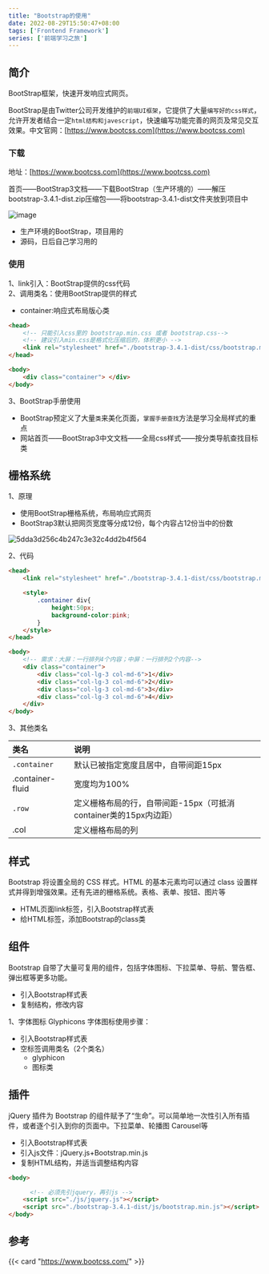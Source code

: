 ```yaml
---
title: "Bootstrap的使用"
date: 2022-08-29T15:50:47+08:00
tags: ['Frontend Framework']
series: ['前端学习之旅']
---
```


## 简介
BootStrap框架，快速开发响应式网页。

BootStrap是由Twitter公司开发维护的`前端UI框架`，它提供了大量`编写好的css样式`，允许开发者结合一定`html结构和javescript`，快速编写功能完善的网页及常见交互效果。中文官网：[https://www.bootcss.com](https://www.bootcss.com)

### 下载
地址：[https://www.bootcss.com](https://www.bootcss.com)  

首页——BootStrap3文档——下载BootStrap（生产环境的）——解压bootstrap-3.4.1-dist.zip压缩包——将bootstrap-3.4.1-dist文件夹放到项目中

![image](https://cdn.staticaly.com/gh/MollyXu1995/molly-picx@master/20220825/image.39zy7rbwpz60.webp)

- 生产环境的BootStrap，项目用的
- 源码，日后自己学习用的

### 使用
1、link引入：BootStrap提供的css代码  
2、调用类名：使用BootStrap提供的样式  
- container:响应式布局版心类

```html
<head>
    <!-- 只能引入css里的 bootstrap.min.css 或者 bootstrap.css-->
    <!-- 建议引入min.css是格式化压缩后的，体积更小 -->
    <link rel="stylesheet" href="./bootstrap-3.4.1-dist/css/bootstrap.min.css">
</head>

<body>
    <div class="container"> </div>
</body>
```
3、BootStrap手册使用  
- BootStrap预定义了大量`类`来美化页面，`掌握手册查找`方法是学习全局样式的重点
- 网站首页——BootStrap3中文文档——全局css样式——按分类导航查找目标类


## 栅格系统
1、原理  
- 使用BootStrap栅格系统，布局响应式网页  
- BootStrap3默认把网页宽度等分成12份，每个内容占12份当中的份数

![5dda3d256c4b247c3e32c4dd2b4f564](https://cdn.staticaly.com/gh/MollyXu1995/molly-picx@master/20220825/5dda3d256c4b247c3e32c4dd2b4f564.3s0xczbwuhk0.webp)

2、代码
```html
<head>
    <link rel="stylesheet" href="./bootstrap-3.4.1-dist/css/bootstrap.min.css">

    <style>
        .container div{
            height:50px;
            background-color:pink;
        }
    </style>
</head>

<body>
    <!-- 需求：大屏：一行排列4个内容；中屏：一行排列2个内容-->
    <div class="container">
        <div class="col-lg-3 col-md-6">1</div>
        <div class="col-lg-3 col-md-6">2</div>
        <div class="col-lg-3 col-md-6">3</div>
        <div class="col-lg-3 col-md-6">4</div>
    </div>
</body>
```

3、其他类名

|类名|说明|
|:--|:--|
|`.container` |默认已被指定宽度且居中，自带间距15px|
|.container-fluid |宽度均为100%|
|`.row` |定义栅格布局的行，自带间距-15px（可抵消container类的15px内边距）|
|.col| 定义栅格布局的列|

## 样式
Bootstrap 将设置全局的 CSS 样式。HTML 的基本元素均可以通过 class 设置样式并得到增强效果。还有先进的栅格系统。表格、表单、按钮、图片等
- HTML页面link标签，引入Bootstrap样式表
- 给HTML标签，添加Bootstrap的class类

## 组件
Bootstrap 自带了大量可复用的组件，包括字体图标、下拉菜单、导航、警告框、弹出框等更多功能。
- 引入Bootstrap样式表
- 复制结构，修改内容

1、字体图标
Glyphicons 字体图标使用步骤：
- 引入Bootstrap样式表
- 空标签调用类名（2个类名）
    - glyphicon
    - 图标类

## 插件
jQuery 插件为 Bootstrap 的组件赋予了“生命”。可以简单地一次性引入所有插件，或者逐个引入到你的页面中。下拉菜单、轮播图 Carousel等
- 引入Bootstrap样式表
- 引入js文件：jQuery.js+Bootstrap.min.js
- 复制HTML结构，并适当调整结构内容

```html
<body>

      <!-- 必须先引jquery，再引js -->
    <script src="./js/jquery.js"></script>
    <script src="./bootstrap-3.4.1-dist/js/bootstrap.min.js"></script>
</body>
```

## 参考
{{< card "https://www.bootcss.com/" >}}       